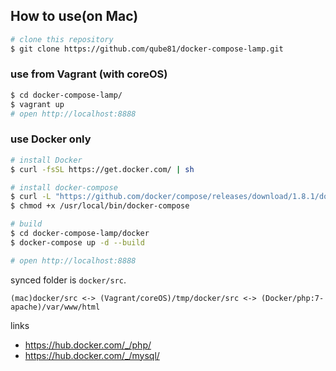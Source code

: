 ## How to use(on Mac)

```bash
# clone this repository
$ git clone https://github.com/qube81/docker-compose-lamp.git
```


### use from Vagrant (with coreOS) 

```bash
$ cd docker-compose-lamp/
$ vagrant up
# open http://localhost:8888
```


### use Docker only

```bash
# install Docker
$ curl -fsSL https://get.docker.com/ | sh

# install docker-compose
$ curl -L "https://github.com/docker/compose/releases/download/1.8.1/docker-compose-$(uname -s)-$(uname -m)" > /usr/local/bin/docker-compose
$ chmod +x /usr/local/bin/docker-compose

# build
$ cd docker-compose-lamp/docker
$ docker-compose up -d --build

# open http://localhost:8888
```

synced folder is `docker/src`.

```
(mac)docker/src <-> (Vagrant/coreOS)/tmp/docker/src <-> (Docker/php:7-apache)/var/www/html
```

links

* https://hub.docker.com/_/php/
* https://hub.docker.com/_/mysql/
